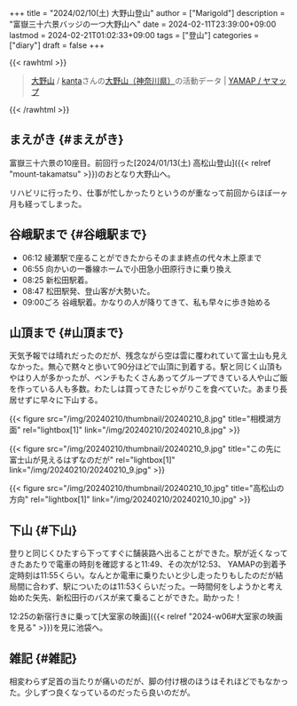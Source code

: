 +++
title = "2024/02/10(土) 大野山登山"
author = ["Marigold"]
description = "富嶽三十六景バッジの一つ大野山へ"
date = 2024-02-11T23:39:00+09:00
lastmod = 2024-02-21T01:02:33+09:00
tags = ["登山"]
categories = ["diary"]
draft = false
+++

{{< rawhtml >}}
<script src="https://yamap.com/widget.js"></script>
<blockquote data-yamap-widget data-source="activities/29718014" data-mode="map" data-width="100%">
  <a href="https://yamap.com/activities/29718014">大野山</a> / <a href="https://yamap.com/users/3207645">kanta</a>さんの<a href="https://yamap.com/mountains/811">大野山（神奈川県）</a>の活動データ | <a href="https://yamap.com">YAMAP / ヤマップ</a>
</blockquote>
{{< /rawhtml >}}


## まえがき {#まえがき}

富嶽三十六景の10座目。前回行った[2024/01/13(土) 高松山登山]({{< relref "mount-takamatsu" >}})のおとなり大野山へ。

リハビリに行ったり、仕事が忙しかったりというのが重なって前回からほぼ一ヶ月も経ってしまった。


## 谷峨駅まで {#谷峨駅まで}

-   06:12 綾瀬駅で座ることができたからそのまま終点の代々木上原まで
-   06:55 向かいの一番線ホームで小田急小田原行きに乗り換え
-   08:25 新松田駅着。
-   08:47 松田駅発、登山客が大勢いた。
-   09:00ごろ 谷峨駅着。かなりの人が降りてきて、私も早々に歩き始める


## 山頂まで {#山頂まで}

天気予報では晴れだったのだが、残念ながら空は雲に覆われていて富士山も見えなかった。無心で黙々と歩いて90分ほどで山頂に到着する。駅と同じく山頂もやはり人が多かったが、ベンチもたくさんあってグループできている人や山ご飯を作っている人も多数。わたしは買ってきたじゃがりこを食べていた。あまり長居せずに早々に下山する。

{{< figure src="/img/20240210/thumbnail/20240210_8.jpg" title="相模湖方面" rel="lightbox[1]" link="/img/20240210/20240210_8.jpg" >}}

{{< figure src="/img/20240210/thumbnail/20240210_9.jpg" title="この先に富士山が見えるはずなのだが" rel="lightbox[1]" link="/img/20240210/20240210_9.jpg" >}}

{{< figure src="/img/20240210/thumbnail/20240210_10.jpg" title="高松山の方向" rel="lightbox[1]" link="/img/20240210/20240210_10.jpg" >}}


## 下山 {#下山}

登りと同じくひたすら下ってすぐに舗装路へ出ることができた。駅が近くなってきたあたりで電車の時刻を確認すると11:49、その次が12:53、
YAMAPの到着予定時刻は11:55くらい。なんとか電車に乗りたいと少し走ったりもしたのだが結局間に合わず、駅についたのは11:53くらいだった。一時間何をしようかと考え始めた矢先、新松田行のバスが来て乗ることができた。助かった！

12:25の新宿行きに乗って[大室家の映画]({{< relref "2024-w06#大室家の映画を見る" >}})を見に池袋へ。


## 雑記 {#雑記}

相変わらず足首の当たりが痛いのだが、脚の付け根のほうはそれほどでもなかった。少しずつ良くなっているのだったら良いのだが。
